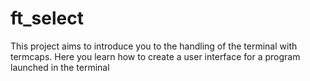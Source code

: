 # ft_select
 This project aims to introduce you to the handling of the terminal with termcaps. Here you learn how to create a user interface for a program launched in the terminal
